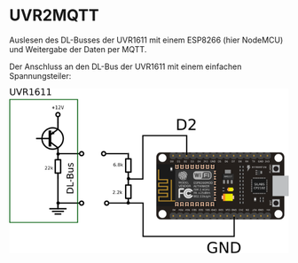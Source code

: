 # UVR2MQTT
Auslesen des DL-Busses der UVR1611 mit einem ESP8266 (hier NodeMCU) und Weitergabe der Daten per MQTT.


Der Anschluss an den DL-Bus der UVR1611 mit einem einfachen Spannungsteiler:


![Anschlusschema UVR1611 NodeMCU](https://github.com/futschikato/UVR2MQTT/raw/master/pic/uvr_nodemcu.png)
